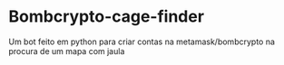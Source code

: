 # Bombcrypto-cage-finder
Um bot feito em python para criar contas na metamask/bombcrypto na procura de um mapa com jaula
